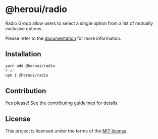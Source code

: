 # @heroui/radio

Radio Group allow users to select a single option from a list of mutually exclusive options.

Please refer to the [documentation](https://heroui.com/docs/components/radio-group) for more information.

## Installation

```sh
yarn add @heroui/radio
# or
npm i @heroui/radio
```

## Contribution

Yes please! See the
[contributing guidelines](https://github.com/heroui-inc/heroui/blob/master/CONTRIBUTING.md)
for details.

## License

This project is licensed under the terms of the
[MIT license](https://github.com/heroui-inc/heroui/blob/master/LICENSE).
